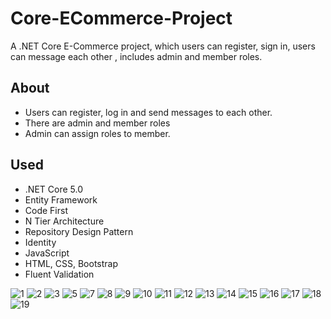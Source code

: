 # Core-ECommerce-Project
A .NET Core E-Commerce project, which users can register, sign in, users can message each other , includes admin and member roles.


## About
- Users can register, log in and send messages to each other.
- There are admin and member roles
- Admin can assign roles to member.

## Used

- .NET Core 5.0
- Entity Framework
- Code First
- N Tier Architecture
- Repository Design Pattern
- Identity
- JavaScript
- HTML, CSS, Bootstrap
- Fluent Validation


![1](https://user-images.githubusercontent.com/116946800/232212554-1be490a2-be56-476d-a562-b82c06cf1c1e.png)
![2](https://user-images.githubusercontent.com/116946800/232212581-ed56b5c9-8740-49d6-bed5-506aac9c1a29.png)
![3](https://user-images.githubusercontent.com/116946800/232212594-37a95c37-83db-429c-afab-22e3b550e535.png)
![5](https://user-images.githubusercontent.com/116946800/232212626-120a91b5-87be-45d4-8e5b-9ce3939900b2.png)
![7](https://user-images.githubusercontent.com/116946800/232212645-b1a838ab-ad75-421b-bffe-50ea27bffdc5.png)
![8](https://user-images.githubusercontent.com/116946800/232212651-a9767612-ae2a-473e-be55-01df2a21ad88.png)
![9](https://user-images.githubusercontent.com/116946800/232212660-51461c0d-c861-4ed2-b3d2-e39ef1d43e5d.png)
![10](https://user-images.githubusercontent.com/116946800/232212670-6719ecc8-27a6-4e94-bb93-d4333ca21404.png)
![11](https://user-images.githubusercontent.com/116946800/232212676-21c8d4dc-d7bc-466d-865c-6bae38e775f2.png)
![12](https://user-images.githubusercontent.com/116946800/232212681-6238494b-ada0-4f2e-a6fe-38faa7dd6b5f.png)
![13](https://user-images.githubusercontent.com/116946800/232212689-c4b8997b-30a0-4c64-b073-ae43983fea38.png)
![14](https://user-images.githubusercontent.com/116946800/232212694-0ef0fa82-3e62-4ca0-8568-bba71fd8d2bb.png)
![15](https://user-images.githubusercontent.com/116946800/232212700-fd36e99e-7356-4daf-8410-dd4443824013.png)
![16](https://user-images.githubusercontent.com/116946800/232212707-45dfe4b4-940e-41de-9144-999ee6612656.png)
![17](https://user-images.githubusercontent.com/116946800/232212727-cc3bfe2a-9246-4862-a53b-771eb8af7695.png)
![18](https://user-images.githubusercontent.com/116946800/232212737-26543a9e-43ef-4ee9-951b-2da75b4e8b0e.png)
![19](https://user-images.githubusercontent.com/116946800/232216425-65940979-565b-4c3b-bdf6-b6f53f532c93.png)

